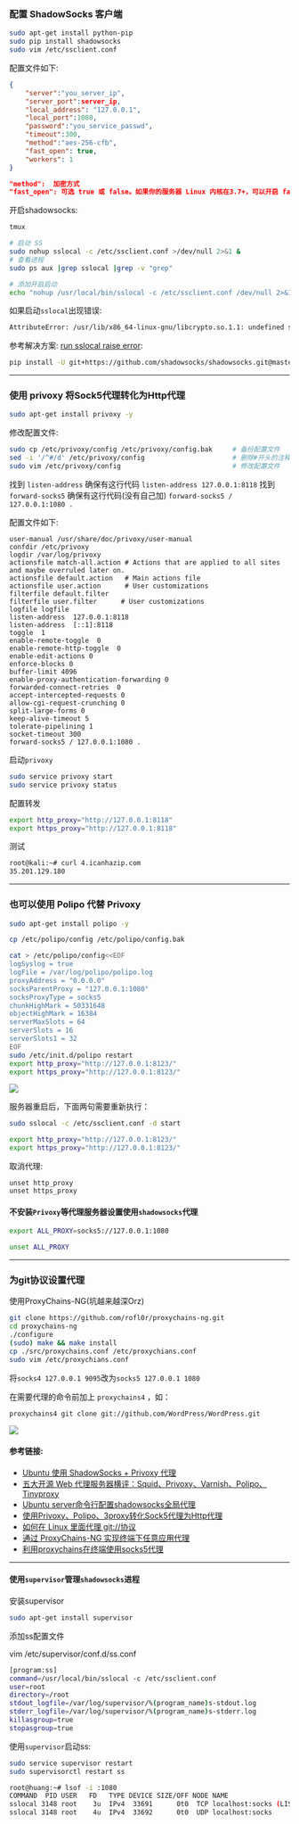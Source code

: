 
### 配置 ShadowSocks 客户端

```bash
sudo apt-get install python-pip
sudo pip install shadowsocks
sudo vim /etc/ssclient.conf
```

配置文件如下:

```json
{
    "server":"you_server_ip",
    "server_port":server_ip,
    "local_address": "127.0.0.1",
    "local_port":1080,
    "password":"you_service_passwd",
    "timeout":300,
    "method":"aes-256-cfb",
    "fast_open": true,                  
    "workers": 1
}

"method":  加密方式
"fast_open": 可选 true 或 false。如果你的服务器 Linux 内核在3.7+，可以开启 fast_open 以降低延迟。开启方法： echo 3 > /proc/sys/net/ipv4/tcp_fastopen 开启之后，将 fast_open 的配置设置为 true 即可
```

开启shadowsocks:

```bash
tmux

# 启动 SS
sudo nohup sslocal -c /etc/ssclient.conf >/dev/null 2>&1 &
# 查看进程
sudo ps aux |grep sslocal |grep -v "grep"

# 添加开启启动
echo "nohup /usr/local/bin/sslocal -c /etc/ssclient.conf /dev/null 2>&1 &" >> /etc/rc.local
```

如果启动`sslocal`出现错误:
```bash
AttributeError: /usr/lib/x86_64-linux-gnu/libcrypto.so.1.1: undefined symbol: EVP_CIPHER_CTX_cleanup
```

参考解决方案: [run sslocal raise error](https://github.com/shadowsocks/shadowsocks/issues/646#issuecomment-267977330):
```bash
pip install -U git+https://github.com/shadowsocks/shadowsocks.git@master
```

<hr>

### 使用 privoxy 将Sock5代理转化为Http代理

```bash
sudo apt-get install privoxy -y

```

修改配置文件:

```bash
sudo cp /etc/privoxy/config /etc/privoxy/config.bak     # 备份配置文件
sed -i '/^#/d' /etc/privoxy/config                      # 删除#开头的注释行(太多了,开着累)
sudo vim /etc/privoxy/config                            # 修改配置文件
```

找到 `listen-address` 确保有这行代码 `listen-address 127.0.0.1:8118`
找到 `forward-socks5` 确保有这行代码(没有自己加) `forward-socks5 / 127.0.0.1:1080 .`

配置文件如下:
```
user-manual /usr/share/doc/privoxy/user-manual
confdir /etc/privoxy
logdir /var/log/privoxy
actionsfile match-all.action # Actions that are applied to all sites and maybe overruled later on.
actionsfile default.action   # Main actions file
actionsfile user.action      # User customizations
filterfile default.filter
filterfile user.filter      # User customizations
logfile logfile
listen-address  127.0.0.1:8118
listen-address  [::1]:8118
toggle  1
enable-remote-toggle  0
enable-remote-http-toggle  0
enable-edit-actions 0
enforce-blocks 0
buffer-limit 4096
enable-proxy-authentication-forwarding 0
forwarded-connect-retries  0
accept-intercepted-requests 0
allow-cgi-request-crunching 0
split-large-forms 0
keep-alive-timeout 5
tolerate-pipelining 1
socket-timeout 300
forward-socks5 / 127.0.0.1:1080 .
```

启动`privoxy`

```bash
sudo service privoxy start
sudo service privoxy status
```

配置转发

```bash
export http_proxy="http://127.0.0.1:8118"
export https_proxy="http://127.0.0.1:8118"
```

测试

```bash
root@kali:~# curl 4.icanhazip.com
35.201.129.180
```

<hr>

### 也可以使用 Polipo 代替 Privoxy
```bash
sudo apt-get install polipo -y

cp /etc/polipo/config /etc/polipo/config.bak

cat > /etc/polipo/config<<EOF
logSyslog = true
logFile = /var/log/polipo/polipo.log
proxyAddress = "0.0.0.0"
socksParentProxy = "127.0.0.1:1080"
socksProxyType = socks5
chunkHighMark = 50331648
objectHighMark = 16384
serverMaxSlots = 64
serverSlots = 16
serverSlots1 = 32
EOF
sudo /etc/init.d/polipo restart
export http_proxy="http://127.0.0.1:8123/"
export https_proxy="http://127.0.0.1:8123/"
```
![](images/Privoxy代理1.jpg)

服务器重启后，下面两句需要重新执行：

```bash
sudo sslocal -c /etc/ssclient.conf -d start

export http_proxy="http://127.0.0.1:8123/"
export https_proxy="http://127.0.0.1:8123/"

```

取消代理:

```
unset http_proxy
unset https_proxy
```

#### 不安装`Privoxy`等代理服务器设置使用`shadowsocks`代理
```bash
export ALL_PROXY=socks5://127.0.0.1:1080

unset ALL_PROXY
```

<hr>

### 为git协议设置代理

使用ProxyChains-NG(坑越来越深Orz)
```bash
git clone https://github.com/rofl0r/proxychains-ng.git
cd proxychains-ng
./configure
(sudo) make && make install
cp ./src/proxychains.conf /etc/proxychians.conf
sudo vim /etc/proxychians.conf
```
将`socks4 127.0.0.1 9095`改为`socks5 127.0.0.1 1080`

在需要代理的命令前加上 `proxychains4` ，如：

```
proxychains4 git clone git://github.com/WordPress/WordPress.git
```
![](images/proxychains使用1.jpg)



#### 参考链接:

- [Ubuntu 使用 ShadowSocks + Privoxy 代理](http://blog.forecho.com/ubuntu-use-shadowsocks-and-privoxy.html)
- [五大开源 Web 代理服务器横评：Squid、Privoxy、Varnish、Polipo、Tinyproxy](https://linux.cn/article-7119-1.html)
- [Ubuntu server命令行配置shadowsocks全局代理](https://jingsam.github.io/2016/05/08/setup-shadowsocks-http-proxy-on-ubuntu-server.html)
- [使用Privoxy、Polipo、3proxy转化Sock5代理为Http代理](https://www.igfw.net/archives/947)
- [如何在 Linux 里面代理 git://协议](https://www.v2ex.com/t/332816)
- [通过 ProxyChains-NG 实现终端下任意应用代理](https://www.hi-linux.com/posts/48321.html)
- [利用proxychains在终端使用socks5代理](https://blog.fazero.me/2015/08/31/%E5%88%A9%E7%94%A8proxychains%E5%9C%A8%E7%BB%88%E7%AB%AF%E4%BD%BF%E7%94%A8socks5%E4%BB%A3%E7%90%86/)

<hr>

#### 使用`supervisor`管理`shadowsocks`进程

安装supervisor
```bash
sudo apt-get install supervisor
```

添加ss配置文件

vim /etc/supervisor/conf.d/ss.conf
```bash
[program:ss]
command=/usr/local/bin/sslocal -c /etc/ssclient.conf
user=root
directory=/root
stdout_logfile=/var/log/supervisor/%(program_name)s-stdout.log
stderr_logfile=/var/log/supervisor/%(program_name)s-stderr.log
killasgroup=true
stopasgroup=true
```

使用`supervisor`启动ss:
```bash
sudo service supervisor restart
sudo supervisorctl restart ss

root@huang:~# lsof -i :1080
COMMAND  PID USER   FD   TYPE DEVICE SIZE/OFF NODE NAME
sslocal 3148 root    3u  IPv4  33691      0t0  TCP localhost:socks (LISTEN)
sslocal 3148 root    4u  IPv4  33692      0t0  UDP localhost:socks 
```

<!-- #### 使用`supervisor`管理`shadowsocks`与`privoxy`进程(好像不完美,待更改)

```bash
sudo apt-get install supervisor
sudo update-rc.d supervisor defaults
```

vim /etc/supervisor/conf.d/ss.conf
```
[program:ss]
command=/usr/local/bin/sslocal -c /etc/ssclient.conf
user=root
directory=/root
stdout_logfile=/var/log/supervisor/%(program_name)s-stdout.log
stderr_logfile=/var/log/supervisor/%(program_name)s-stderr.log
killasgroup=true
stopasgroup=true
```

vim /etc/supervisor/conf.d/privoxy.conf
```
[program:privoxy]
command= /usr/sbin/privoxy --pidfile /var/run/privoxy.pid --user privoxy /etc/privoxy/config
user=root
directory=/root
environment=http_proxy=http://127.0.0.1:8118,https_proxy=http://127.0.0.1:8118
stdout_logfile=/var/log/supervisor/%(program_name)s-stdout.log
stderr_logfile=/var/log/supervisor/%(program_name)s-stderr.log
killasgroup=true
stopasgroup=true
```

vim /etc/supervisor/conf.d/proxy.conf
```
[group:proxy]
programs=ss,privoxy
``` -->
